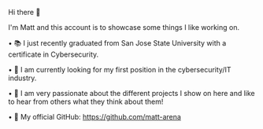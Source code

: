 Hi there 👋

I'm Matt and this account is to showcase some things I like working on.

• 📚 I just recently graduated from San Jose State University with a certificate in Cybersecurity.

• 💼 I am currently looking for my first position in the cybersecurity/IT industry.

• 💪 I am very passionate about the different projects I show on here and like to hear from others what they think about them!

• 🎁 My official GitHub: https://github.com/matt-arena
